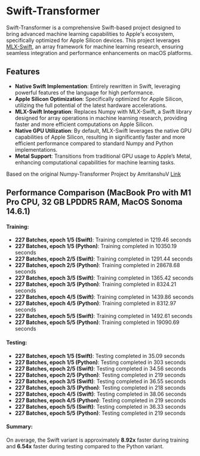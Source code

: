 # Swift-Transformer

Swift-Transformer is a comprehensive Swift-based project designed to bring advanced machine learning capabilities to Apple's ecosystem, specifically optimized for Apple Silicon devices. This project leverages [MLX-Swift](https://github.com/ml-explore/mlx-swift/tree/db6e838c7bbfc1bb8a1475bfa7cea0baf1ba8835), an array framework for machine learning research, ensuring seamless integration and performance enhancements on macOS platforms.

## Features

- **Native Swift Implementation**: Entirely rewritten in Swift, leveraging powerful features of the language for high performance.
- **Apple Silicon Optimization**: Specifically optimized for Apple Silicon, utilizing the full potential of the latest hardware accelerations.
- **MLX-Swift Integration**: Replaces Numpy with MLX-Swift, a Swift library designed for array operations in machine learning research, providing faster and more efficient computations on Apple Silicon.
- **Native GPU Utilization**: By default, MLX-Swift leverages the native GPU capabilities of Apple Silicon, resulting in significantly faster and more efficient performance compared to standard Numpy and Python implementations.
- **Metal Support**: Transitions from traditional GPU usage to Apple’s Metal, enhancing computational capabilities for machine learning tasks.

Based on the original Numpy-Transformer Project by AmritanshuV [Link](https://github.com/AmritanshuV/Numpy-Transformer)


## Performance Comparison (MacBook Pro with M1 Pro CPU, 32 GB LPDDR5 RAM, MacOS Sonoma 14.6.1)

#### Training:
- **227 Batches, epoch 1/5 (Swift)**: Training completed in 1219.46 seconds
- **227 Batches, epoch 1/5 (Python)**: Training completed in 10350.19 seconds
- **227 Batches, epoch 2/5 (Swift)**: Training completed in 1291.44 seconds
- **227 Batches, epoch 2/5 (Python)**: Training completed in 28678.68 seconds
- **227 Batches, epoch 3/5 (Swift)**: Training completed in 1365.42 seconds
- **227 Batches, epoch 3/5 (Python)**: Training completed in 8324.21 seconds
- **227 Batches, epoch 4/5 (Swift)**: Training completed in 1439.86 seconds
- **227 Batches, epoch 4/5 (Python)**: Training completed in 8312.97 seconds
- **227 Batches, epoch 5/5 (Swift)**: Training completed in 1492.61 seconds
- **227 Batches, epoch 5/5 (Python)**: Training completed in 19090.69 seconds

#### Testing:
- **227 Batches, epoch 1/5 (Swift)**: Testing completed in 35.09 seconds
- **227 Batches, epoch 1/5 (Python)**: Testing completed in 303 seconds
- **227 Batches, epoch 2/5 (Swift)**: Testing completed in 34.56 seconds
- **227 Batches, epoch 2/5 (Python)**: Testing completed in 219 seconds
- **227 Batches, epoch 3/5 (Swift)**: Testing completed in 36.55 seconds
- **227 Batches, epoch 3/5 (Python)**: Testing completed in 218 seconds
- **227 Batches, epoch 4/5 (Swift)**: Testing completed in 38.06 seconds
- **227 Batches, epoch 4/5 (Python)**: Testing completed in 219 seconds
- **227 Batches, epoch 5/5 (Swift)**: Testing completed in 36.33 seconds
- **227 Batches, epoch 5/5 (Python)**: Testing completed in 219 seconds

#### Summary:
On average, the Swift variant is approximately **8.92x** faster during training and **6.54x** faster during testing compared to the Python variant. 
